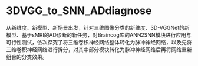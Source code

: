 # 3DVGG_to_SNN_ADdiagnose
从新维度、新模型、新场景出发，针对三维图像分类的新维度、3D-VGGNet的新模型、基于sMRI的AD诊断的新任务，对Braincog库的ANN2SNN模块进行应用与可行性测试，依次探究了将三维卷积神经网络整体转化为脉冲神经网络，以及先将三维卷积神经网络进行拆分，对其中部分模块转化为脉冲神经网络后再将网络重新组合的分类效果。
